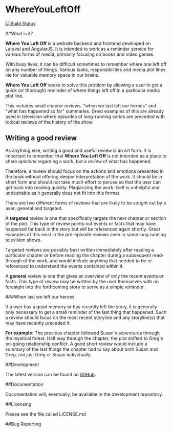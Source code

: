 # WhereYouLeftOff

<a href="https://travis-ci.org/Worthwelle/WhereYouLeftOff"><img src="https://travis-ci.org/Worthwelle/WhereYouLeftOff.svg" alt="Build Status"></a>

##What is it?

**Where You Left Off** is a website backend and frontend developed on Laravel and AngularJS. It is intended to work as a reminder service for various forms of media, primarily focusing on books and video games.

With busy lives, it can be difficult sometimes to remember where one left off on any number of things. Various tasks, responsibilities and media plot lines vie for valuable memory space in our brains.

**Where You Left Off** seeks to solve this problem by allowing a user to get a quick (or thorough) reminder of where things left off in a particular media plot line.

This includes small chapter reviews, "when we last left our heroes" and "what has happened so far" summaries. Great examples of this are already used in television where episodes of long-running series are preceded with topical reviews of the history of the show.

## Writing a good review

As anything else, writing a good and useful review is an art form. It is important to remember that **Where You Left Off** is not intended as a place to share *opinions* regarding a work, but a *review* of what has happened.

Therefore, a review should focus on the actions and emotions presented in the book without offering deeper interpretation of the work. It should be in short form and should not take much effort to peruse so that the user can get back into reading quickly. Plagiarizing the work itself is unhelpful and undesirable as it generally does not fit into this format.

There are two different forms of reviews that are likely to be sought out by a user: general and targeted.

A **targeted** review is one that specifically targets the next chapter or section of the plot. This type of review points out events or facts that may have happened far back in the story but will be referenced again shortly. Great examples of this exist in the pre-episode reviews seen in some long running television shows.

Targeted reviews are possibly best written immediately after reading a particular chapter or before reading the chapter during a subsequent read-through of the work, and would include anything that needed to be re-referenced to understand the events contained within it.

A **general** review is one that gives an overview of only the recent events or facts. This type of review may be written by the user themselves with no foresight into the forthcoming story to serve as a simple reminder.

###When last we left our heroes

If a user has a good memory or has recently left the story, it is generally only necessary to get a small reminder of the last thing that happened. Such a review should focus on the most recent storyline and any storyline(s) that may have recently preceded it.

**For example:** The previous chapter followed Susan's adventures through the mystical forest. Half way through the chapter, the plot shifted to Greg's on-going relationship conflict. A good short review would include a summary of the last things the chapter had to say about both Susan and Greg, not just Greg or Susan individually.

##Development

The latest version can be found on [GitHub](https://github.com/Worthwelle/WhereYouLeftOff).

##Documentation

Documentation will, eventually, be available in the development repository.

##Licensing

Please see the file called LICENSE.md

##Bug Reporting